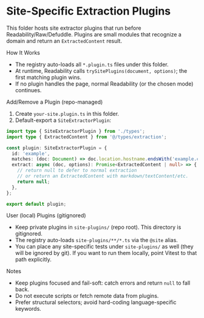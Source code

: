 # Site-Specific Extraction Plugins

This folder hosts site extractor plugins that run before Readability/Raw/Defuddle.
Plugins are small modules that recognize a domain and return an `ExtractedContent` result.

How It Works

- The registry auto-loads all `*.plugin.ts` files under this folder.
- At runtime, Readability calls `trySitePlugins(document, options)`; the first matching plugin wins.
- If no plugin handles the page, normal Readability (or the chosen mode) continues.

Add/Remove a Plugin (repo-managed)

1. Create `your-site.plugin.ts` in this folder.
2. Default-export a `SiteExtractorPlugin`:

```ts
import type { SiteExtractorPlugin } from './types';
import type { ExtractedContent } from '@/types/extraction';

const plugin: SiteExtractorPlugin = {
  id: 'example',
  matches: (doc: Document) => doc.location.hostname.endsWith('example.com'),
  extract: async (doc, options): Promise<ExtractedContent | null> => {
    // return null to defer to normal extraction
    // or return an ExtractedContent with markdown/textContent/etc.
    return null;
  },
};

export default plugin;
```

User (local) Plugins (gitignored)

- Keep private plugins in `site-plugins/` (repo root). This directory is gitignored.
- The registry auto-loads `site-plugins/**/*.ts` via the `@site` alias.
- You can place any site-specific tests under `site-plugins/` as well (they will be ignored by git). If you want to run them locally, point Vitest to that path explicitly.

Notes

- Keep plugins focused and fail-soft: catch errors and return `null` to fall back.
- Do not execute scripts or fetch remote data from plugins.
- Prefer structural selectors; avoid hard-coding language-specific keywords.
